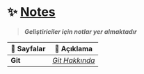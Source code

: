 # ✨ <ins> Notes</ins>
> _**Geliştiriciler için notlar yer almaktadır**_

| 📂 Sayfalar | 📌 Açıklama|
|---------------|-------------------|
| **Git**     | [_Git Hakkında_](git/Git.md)| 